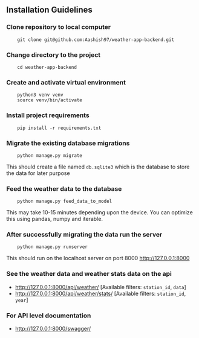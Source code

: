 ## Installation Guidelines
### Clone repository to local computer
```
    git clone git@github.com:Aashish97/weather-app-backend.git
```

### Change directory to the project
```
    cd weather-app-backend
```

### Create and activate virtual environment
```
    python3 venv venv
    source venv/bin/activate
```

### Install project requirements
```
    pip install -r requirements.txt
```

### Migrate the existing database migrations
```
    python manage.py migrate
```
This should create a file named `db.sqlite3` which is the database to store the data for later purpose

### Feed the weather data to the database
```
    python manage.py feed_data_to_model
```
This may take 10-15 minutes depending upon the device. You can optimize this using pandas, numpy and iterable.

### After successfully migrating the data run the server
```
    python manage.py runserver
```
This should run on the localhost server on port 8000 http://127.0.0.1:8000

### See the weather data and weather stats data on the api
* http://127.0.0.1:8000/api/weather/ [Available filters: `station_id`, `data`]
* http://127.0.0.1:8000/api/weather/stats/ [Available filters: `station_id`, `year`]

### For API level documentation
* http://127.0.0.1:8000/swagger/
